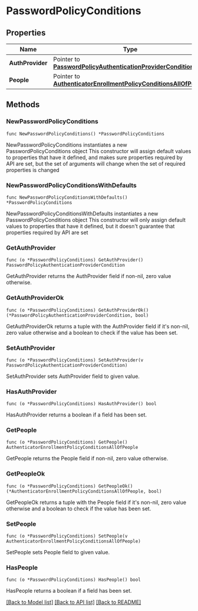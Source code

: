 # PasswordPolicyConditions

## Properties

Name | Type | Description | Notes
------------ | ------------- | ------------- | -------------
**AuthProvider** | Pointer to [**PasswordPolicyAuthenticationProviderCondition**](PasswordPolicyAuthenticationProviderCondition.md) |  | [optional] 
**People** | Pointer to [**AuthenticatorEnrollmentPolicyConditionsAllOfPeople**](AuthenticatorEnrollmentPolicyConditionsAllOfPeople.md) |  | [optional] 

## Methods

### NewPasswordPolicyConditions

`func NewPasswordPolicyConditions() *PasswordPolicyConditions`

NewPasswordPolicyConditions instantiates a new PasswordPolicyConditions object
This constructor will assign default values to properties that have it defined,
and makes sure properties required by API are set, but the set of arguments
will change when the set of required properties is changed

### NewPasswordPolicyConditionsWithDefaults

`func NewPasswordPolicyConditionsWithDefaults() *PasswordPolicyConditions`

NewPasswordPolicyConditionsWithDefaults instantiates a new PasswordPolicyConditions object
This constructor will only assign default values to properties that have it defined,
but it doesn't guarantee that properties required by API are set

### GetAuthProvider

`func (o *PasswordPolicyConditions) GetAuthProvider() PasswordPolicyAuthenticationProviderCondition`

GetAuthProvider returns the AuthProvider field if non-nil, zero value otherwise.

### GetAuthProviderOk

`func (o *PasswordPolicyConditions) GetAuthProviderOk() (*PasswordPolicyAuthenticationProviderCondition, bool)`

GetAuthProviderOk returns a tuple with the AuthProvider field if it's non-nil, zero value otherwise
and a boolean to check if the value has been set.

### SetAuthProvider

`func (o *PasswordPolicyConditions) SetAuthProvider(v PasswordPolicyAuthenticationProviderCondition)`

SetAuthProvider sets AuthProvider field to given value.

### HasAuthProvider

`func (o *PasswordPolicyConditions) HasAuthProvider() bool`

HasAuthProvider returns a boolean if a field has been set.

### GetPeople

`func (o *PasswordPolicyConditions) GetPeople() AuthenticatorEnrollmentPolicyConditionsAllOfPeople`

GetPeople returns the People field if non-nil, zero value otherwise.

### GetPeopleOk

`func (o *PasswordPolicyConditions) GetPeopleOk() (*AuthenticatorEnrollmentPolicyConditionsAllOfPeople, bool)`

GetPeopleOk returns a tuple with the People field if it's non-nil, zero value otherwise
and a boolean to check if the value has been set.

### SetPeople

`func (o *PasswordPolicyConditions) SetPeople(v AuthenticatorEnrollmentPolicyConditionsAllOfPeople)`

SetPeople sets People field to given value.

### HasPeople

`func (o *PasswordPolicyConditions) HasPeople() bool`

HasPeople returns a boolean if a field has been set.


[[Back to Model list]](../README.md#documentation-for-models) [[Back to API list]](../README.md#documentation-for-api-endpoints) [[Back to README]](../README.md)


